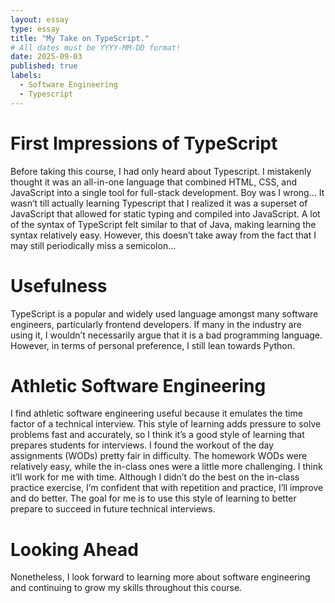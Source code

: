 ```yaml
---
layout: essay
type: essay
title: "My Take on TypeScript."
# All dates must be YYYY-MM-DD format!
date: 2025-09-03
published: true
labels:
  - Software Engineering
  - Typescript
---
```

<h1>First Impressions of TypeScript</h1>
Before taking this course, I had only heard about Typescript. I mistakenly thought it was an all-in-one language that combined HTML, CSS, and JavaScript into a single tool for full-stack development. Boy was I wrong… It wasn’t till actually learning Typescript that I realized it was a superset of JavaScript that allowed for static typing and compiled into JavaScript. A lot of the syntax of TypeScript felt similar to that of Java, making learning the syntax relatively easy. However, this doesn’t take away from the fact that I may still periodically miss a semicolon…

<h1>Usefulness</h1>
TypeScript is a popular and widely used language amongst many software engineers, particularly frontend developers. If many in the industry are using it, I wouldn’t necessarily argue that it is a bad programming language. However, in terms of personal preference, I still lean towards Python.

<h1>Athletic Software Engineering</h1>
I find athletic software engineering useful because it emulates the time factor of a technical interview. This style of learning adds pressure to solve problems fast and accurately, so I think it’s a good style of learning that prepares students for interviews. I found the workout of the day assignments (WODs) pretty fair in difficulty. The homework WODs were relatively easy, while the in-class ones were a little more challenging. I think it’ll work for me with time. Although I didn’t do the best on the in-class practice exercise, I’m confident that with repetition and practice, I’ll improve and do better. The goal for me is to use this style of learning to better prepare to succeed in future technical interviews.

<h1>Looking Ahead</h1>
Nonetheless, I look forward to learning more about software engineering and continuing to grow my skills throughout this course.


